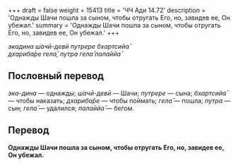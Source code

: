 +++
draft = false
weight = 15413
title = 'ЧЧ Ади 14.72'
description = 'Однажды Шачи пошла за сыном, чтобы отругать Его, но, завидев ее, Он убежал.'
summary = 'Однажды Шачи пошла за сыном, чтобы отругать Его, но, завидев ее, Он убежал.'
+++

_экадина ш́ачӣ-девӣ путрере бхартсийа̄  
дхариба̄ре гела̄, путра гела̄ пала̄ийа̄_

## Пословный перевод

_эка_\-_дина_ — однажды; _ш́ачӣ_\-_девӣ_ — Шачи; _путрере_ — сына; _бхартсийа̄_ — чтобы наказать; _дхариба̄ре_ — чтобы поймать; _гела̄_ — пошла; _путра_ — сын; _гела̄_ — удалился; _пала̄ийа̄_ — бегом.

## Перевод

**Однажды Шачи пошла за сыном, чтобы отругать Его, но, завидев ее, Он убежал.**
